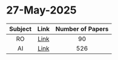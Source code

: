# 27-May-2025

| Subject | Link | Number of Papers |
|:-----:|:----:|:----------------:|
| RO | [Link](https://github.com/KJaebye/EmbodiedAI-Robotics-arXiv-Daily-Reporter/tree/main/27-May-2025/RO) | 90 |
| AI | [Link](https://github.com/KJaebye/EmbodiedAI-Robotics-arXiv-Daily-Reporter/tree/main/27-May-2025/AI) | 526 |
